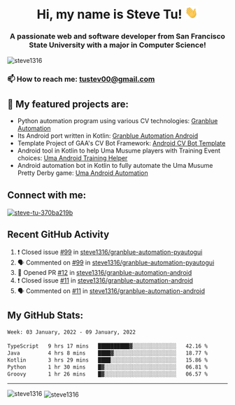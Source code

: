 <h1 align="center">Hi, my name is Steve Tu! <img src="wave.gif" alt="Wave" width="30px" /></h1>
<h3 align="center">A passionate web and software developer from San Francisco State University with a major in Computer Science!</h3>

<p align="left"> <img src="https://komarev.com/ghpvc/?username=steve1316&label=Profile%20views&color=0e75b6&style=flat" alt="steve1316" /> </p>

### 📫 How to reach me: **tustev00@gmail.com**

## 🔭 My featured projects are:
- Python automation program using various CV technologies: [Granblue Automation](https://github.com/steve1316/granblue-automation-pyautogui)
- Its Android port written in Kotlin: [Granblue Automation Android](https://github.com/steve1316/granblue-automation-android)
- Template Project of GAA's CV Bot Framework: [Android CV Bot Template](https://github.com/steve1316/android-cv-bot-template)
- Android tool in Kotlin to help Uma Musume players with Training Event choices: [Uma Android Training Helper](https://github.com/steve1316/uma-android-training-helper)
- Android automation bot in Kotlin to fully automate the Uma Musume Pretty Derby game: [Uma Android Automation](https://github.com/steve1316/uma-android-automation)

## Connect with me:

<p align="left">
<a href="https://linkedin.com/in/steve-tu-370ba219b" target="blank"><img align="center" src="https://cdn.jsdelivr.net/npm/simple-icons@3.0.1/icons/linkedin.svg" alt="steve-tu-370ba219b" height="30" width="40" /></a>
</p>

## Recent GitHub Activity

<!--START_SECTION:activity-->
1. ❗️ Closed issue [#99](https://github.com/steve1316/granblue-automation-pyautogui/issues/99) in [steve1316/granblue-automation-pyautogui](https://github.com/steve1316/granblue-automation-pyautogui)
2. 🗣 Commented on [#99](https://github.com/steve1316/granblue-automation-pyautogui/issues/99) in [steve1316/granblue-automation-pyautogui](https://github.com/steve1316/granblue-automation-pyautogui)
3. 💪 Opened PR [#12](https://github.com/steve1316/granblue-automation-android/pull/12) in [steve1316/granblue-automation-android](https://github.com/steve1316/granblue-automation-android)
4. ❗️ Closed issue [#11](https://github.com/steve1316/granblue-automation-android/issues/11) in [steve1316/granblue-automation-android](https://github.com/steve1316/granblue-automation-android)
5. 🗣 Commented on [#11](https://github.com/steve1316/granblue-automation-android/issues/11) in [steve1316/granblue-automation-android](https://github.com/steve1316/granblue-automation-android)
<!--END_SECTION:activity-->

## My GitHub Stats:

<!--START_SECTION:waka-->
```text
Week: 03 January, 2022 - 09 January, 2022

TypeScript   9 hrs 17 mins   ██████████▓░░░░░░░░░░░░░░   42.16 % 
Java         4 hrs 8 mins    ████▓░░░░░░░░░░░░░░░░░░░░   18.77 % 
Kotlin       3 hrs 29 mins   ████░░░░░░░░░░░░░░░░░░░░░   15.86 % 
Python       1 hr 30 mins    █▓░░░░░░░░░░░░░░░░░░░░░░░   06.81 % 
Groovy       1 hr 26 mins    █▓░░░░░░░░░░░░░░░░░░░░░░░   06.57 % 
```
<!--END_SECTION:waka-->

---

<p><img align="left" src="https://github-readme-stats.vercel.app/api/top-langs?username=steve1316&show_icons=true&locale=en&layout=compact&theme=radical" alt="steve1316" /></p>

<p>&nbsp;<img align="center" src="https://github-readme-stats.vercel.app/api?username=steve1316&show_icons=true&locale=en&count_private=true&theme=radical" alt="steve1316" /></p>
